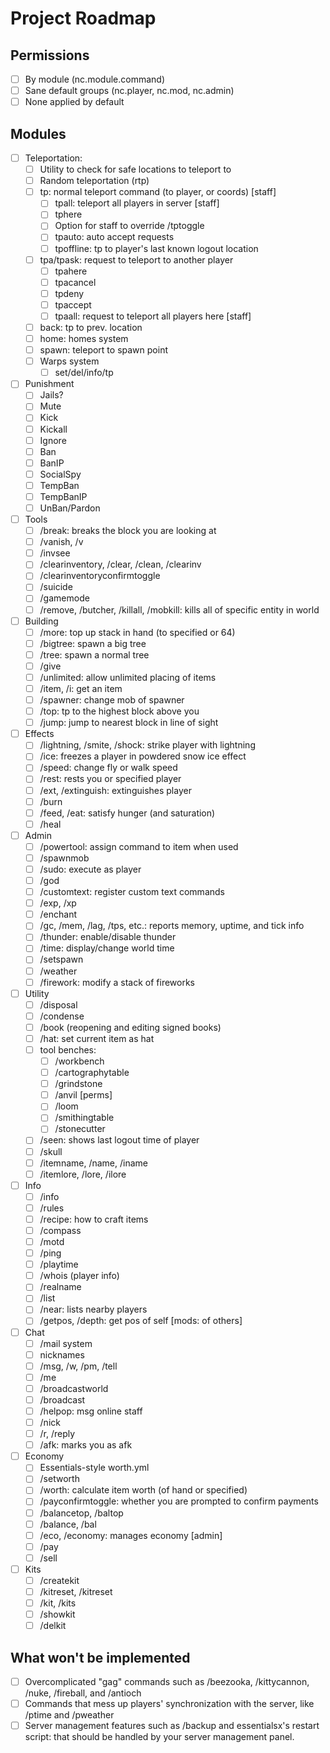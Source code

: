 # Project Roadmap

## Permissions

- [ ] By module (nc.module.command)
- [ ] Sane default groups (nc.player, nc.mod, nc.admin)
- [ ] None applied by default

## Modules

- [ ] Teleportation:
  - [ ] Utility to check for safe locations to teleport to
  - [ ] Random teleportation (rtp)
  - [ ] tp: normal teleport command (to player, or coords) [staff]
    - [ ] tpall: teleport all players in server [staff]
    - [ ] tphere
    - [ ] Option for staff to override /tptoggle
    - [ ] tpauto: auto accept requests
    - [ ] tpoffline: tp to player's last known logout location
  - [ ] tpa/tpask: request to teleport to another player
    - [ ] tpahere
    - [ ] tpacancel
    - [ ] tpdeny
    - [ ] tpaccept
    - [ ] tpaall: request to teleport all players here [staff]
  - [ ] back: tp to prev. location
  - [ ] home: homes system
  - [ ] spawn: teleport to spawn point
  - [ ] Warps system
    - [ ] set/del/info/tp

- [ ] Punishment
  - [ ] Jails?
  - [ ] Mute
  - [ ] Kick
  - [ ] Kickall
  - [ ] Ignore
  - [ ] Ban
  - [ ] BanIP
  - [ ] SocialSpy
  - [ ] TempBan
  - [ ] TempBanIP
  - [ ] UnBan/Pardon

- [ ] Tools
  - [ ] /break: breaks the block you are looking at
  - [ ] /vanish, /v
  - [ ] /invsee
  - [ ] /clearinventory, /clear, /clean, /clearinv
  - [ ] /clearinventoryconfirmtoggle
  - [ ] /suicide
  - [ ] /gamemode
  - [ ] /remove, /butcher, /killall, /mobkill: kills all of specific entity in world

- [ ] Building
  - [ ] /more: top up stack in hand (to specified or 64)
  - [ ] /bigtree: spawn a big tree
  - [ ] /tree: spawn a normal tree
  - [ ] /give
  - [ ] /unlimited: allow unlimited placing of items
  - [ ] /item, /i: get an item
  - [ ] /spawner: change mob of spawner
  - [ ] /top: tp to the highest block above you
  - [ ] /jump: jump to nearest block in line of sight

- [ ] Effects
  - [ ] /lightning, /smite, /shock: strike player with lightning
  - [ ] /ice: freezes a player in powdered snow ice effect
  - [ ] /speed: change fly or walk speed
  - [ ] /rest: rests you or specified player
  - [ ] /ext, /extinguish: extinguishes player
  - [ ] /burn
  - [ ] /feed, /eat: satisfy hunger (and saturation)
  - [ ] /heal

- [ ] Admin
  - [ ] /powertool: assign command to item when used
  - [ ] /spawnmob
  - [ ] /sudo: execute as player
  - [ ] /god
  - [ ] /customtext: register custom text commands
  - [ ] /exp, /xp
  - [ ] /enchant
  - [ ] /gc, /mem, /lag, /tps, etc.: reports memory, uptime, and tick info
  - [ ] /thunder: enable/disable thunder
  - [ ] /time: display/change world time
  - [ ] /setspawn
  - [ ] /weather
  - [ ] /firework: modify a stack of fireworks

- [ ] Utility
  - [ ] /disposal
  - [ ] /condense
  - [ ] /book (reopening and editing signed books)
  - [ ] /hat: set current item as hat
  - [ ] tool benches:
    - [ ] /workbench
    - [ ] /cartographytable
    - [ ] /grindstone
    - [ ] /anvil [perms]
    - [ ] /loom
    - [ ] /smithingtable
    - [ ] /stonecutter
  - [ ] /seen: shows last logout time of player
  - [ ] /skull
  - [ ] /itemname, /name, /iname
  - [ ] /itemlore, /lore, /ilore

- [ ] Info
  - [ ] /info
  - [ ] /rules
  - [ ] /recipe: how to craft items
  - [ ] /compass
  - [ ] /motd
  - [ ] /ping
  - [ ] /playtime
  - [ ] /whois (player info)
  - [ ] /realname
  - [ ] /list
  - [ ] /near: lists nearby players
  - [ ] /getpos, /depth: get pos of self [mods: of others]

- [ ] Chat
  - [ ] /mail system
  - [ ] nicknames
  - [ ] /msg, /w, /pm, /tell
  - [ ] /me
  - [ ] /broadcastworld
  - [ ] /broadcast
  - [ ] /helpop: msg online staff
  - [ ] /nick
  - [ ] /r, /reply
  - [ ] /afk: marks you as afk

- [ ] Economy
  - [ ] Essentials-style worth.yml 
  - [ ] /setworth
  - [ ] /worth: calculate item worth (of hand or specified)
  - [ ] /payconfirmtoggle: whether you are prompted to confirm payments
  - [ ] /balancetop, /baltop
  - [ ] /balance, /bal
  - [ ] /eco, /economy: manages economy [admin]
  - [ ] /pay
  - [ ] /sell

- [ ] Kits
  - [ ] /createkit
  - [ ] /kitreset, /kitreset
  - [ ] /kit, /kits
  - [ ] /showkit
  - [ ] /delkit

## What won't be implemented

- [ ] Overcomplicated "gag" commands such as /beezooka, /kittycannon, /nuke, /fireball, and /antioch
- [ ] Commands that mess up players' synchronization with the server, like /ptime and /pweather
- [ ] Server management features such as /backup and essentialsx's restart script: that should be handled by your server management panel.